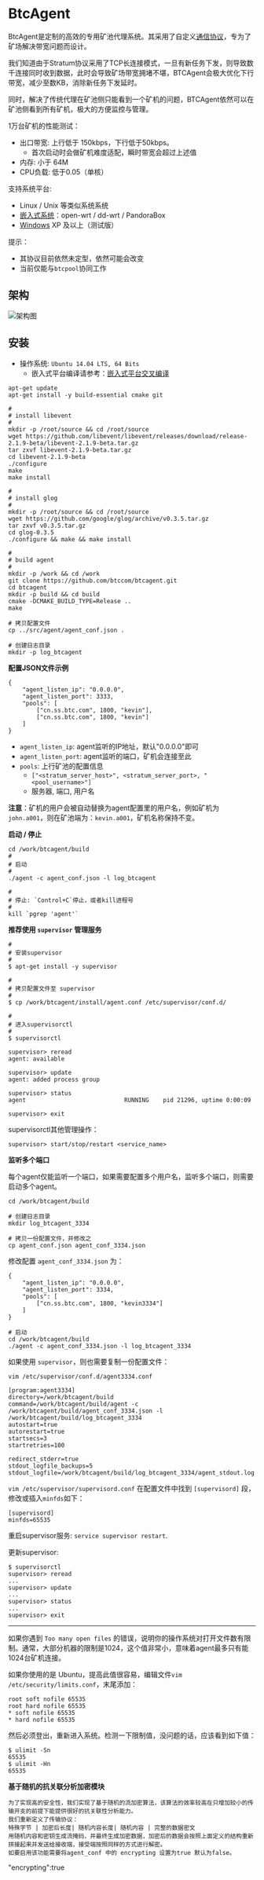# BtcAgent

BtcAgent是定制的高效的专用矿池代理系统。其采用了自定义[通信协议](https://github.com/btccom/btcpool/blob/master/docs/AGENT.md)，专为了矿场解决带宽问题而设计。

我们知道由于Stratum协议采用了TCP长连接模式，一旦有新任务下发，则导致数千连接同时收到数据，此时会导致矿场带宽拥堵不堪，BTCAgent会极大优化下行带宽，减少至数KB，消除新任务下发延时。

同时，解决了传统代理在矿池侧只能看到一个矿机的问题，BTCAgent依然可以在矿池侧看到所有矿机，极大的方便监控与管理。

1万台矿机的性能测试：

* 出口带宽: 上行低于 150kbps，下行低于50kbps。
  * 首次启动时会做矿机难度适配，瞬时带宽会超过上述值
* 内存: 小于 64M
* CPU负载: 低于0.05（单核）


支持系统平台:

* Linux / Unix 等类似系统系统
* [嵌入式系统](README-EmbeddedSystem.md)：open-wrt / dd-wrt / PandoraBox
* [Windows](README-Windows.md) XP 及以上（测试版）

提示：

* 其协议目前依然未定型，依然可能会改变
* 当前仅能与`btcpool`协同工作

## 架构

![架构图](docs/architecture.png)

## 安装

* 操作系统: `Ubuntu 14.04 LTS, 64 Bits`
  * 嵌入式平台编译请参考：[嵌入式平台交叉编译](README-EmbeddedSystem.md)

```
apt-get update
apt-get install -y build-essential cmake git

#
# install libevent
#
mkdir -p /root/source && cd /root/source
wget https://github.com/libevent/libevent/releases/download/release-2.1.9-beta/libevent-2.1.9-beta.tar.gz
tar zxvf libevent-2.1.9-beta.tar.gz
cd libevent-2.1.9-beta
./configure
make
make install

#
# install glog
#
mkdir -p /root/source && cd /root/source
wget https://github.com/google/glog/archive/v0.3.5.tar.gz
tar zxvf v0.3.5.tar.gz
cd glog-0.3.5
./configure && make && make install

#
# build agent
#
mkdir -p /work && cd /work
git clone https://github.com/btccom/btcagent.git
cd btcagent
mkdir -p build && cd build
cmake -DCMAKE_BUILD_TYPE=Release ..
make

# 拷贝配置文件
cp ../src/agent/agent_conf.json .

# 创建日志目录
mkdir -p log_btcagent
```

**配置JSON文件示例**

```
{
    "agent_listen_ip": "0.0.0.0",
    "agent_listen_port": 3333,
    "pools": [
        ["cn.ss.btc.com", 1800, "kevin"],
        ["cn.ss.btc.com", 1800, "kevin"]
    ]
}
```

* `agent_listen_ip`: agent监听的IP地址，默认"0.0.0.0"即可
* `agent_listen_port`: agent监听的端口，矿机会连接至此
* `pools`: 上行矿池的配置信息
  * `["<stratum_server_host>", <stratum_server_port>, "<pool_username>"]`
  * 服务器, 端口, 用户名

**注意**：矿机的用户会被自动替换为agent配置里的用户名，例如矿机为 `john.a001`，则在矿池端为：`kevin.a001`，矿机名称保持不变。

**启动 / 停止**

```
cd /work/btcagent/build
#
# 启动
#
./agent -c agent_conf.json -l log_btcagent

#
# 停止: `Control+C`停止，或者kill进程号
#
kill `pgrep 'agent'`
```

**推荐使用 `supervisor` 管理服务**

```
#
# 安装supervisor
#
$ apt-get install -y supervisor

#
# 拷贝配置文件至 supervisor
#
$ cp /work/btcagent/install/agent.conf /etc/supervisor/conf.d/

#
# 进入supervisorctl
#
$ supervisorctl

supervisor> reread
agent: available

supervisor> update
agent: added process group

supervisor> status
agent                            RUNNING    pid 21296, uptime 0:00:09

supervisor> exit
```

supervisorctl其他管理操作：

```
supervisor> start/stop/restart <service_name>
```


**监听多个端口**

每个agent仅能监听一个端口，如果需要配置多个用户名，监听多个端口，则需要启动多个agent。

```
cd /work/btcagent/build

# 创建日志目录
mkdir log_btcagent_3334

# 拷贝一份配置文件，并修改之
cp agent_conf.json agent_conf_3334.json
```

修改配置 `agent_conf_3334.json` 为：

```
{
    "agent_listen_ip": "0.0.0.0",
    "agent_listen_port": 3334,
    "pools": [
        ["cn.ss.btc.com", 1800, "kevin3334"]
    ]
}
```

```
# 启动
cd /work/btcagent/build
./agent -c agent_conf_3334.json -l log_btcagent_3334
```

如果使用 `supervisor`，则也需要复制一份配置文件：

`vim /etc/supervisor/conf.d/agent3334.conf`

```
[program:agent3334]
directory=/work/btcagent/build
command=/work/btcagent/build/agent -c /work/btcagent/build/agent_conf_3334.json -l /work/btcagent/build/log_btcagent_3334
autostart=true
autorestart=true
startsecs=3
startretries=100

redirect_stderr=true
stdout_logfile_backups=5
stdout_logfile=/work/btcagent/build/log_btcagent_3334/agent_stdout.log
```

`vim /etc/supervisor/supervisord.conf` 在配置文件中找到 `[supervisord]` 段，修改或插入`minfds`如下：

```
[supervisord]
minfds=65535
```

重启supervisor服务: `service supervisor restart`.

更新supervisor:

```
$ supervisorctl
supervisor> reread
...
supervisor> update
...
supervisor> status
...
supervisor> exit
```

---

如果你遇到 `Too many open files` 的错误，说明你的操作系统对打开文件数有限制。通常，大部分机器的限制是1024，这个值非常小，意味着agent最多只有能1024台矿机连接。

如果你使用的是 Ubuntu，提高此值很容易，编辑文件`vim /etc/security/limits.conf`，末尾添加：

```
root soft nofile 65535
root hard nofile 65535
* soft nofile 65535
* hard nofile 65535
```

然后必须登出，重新进入系统。检测一下限制值，没问题的话，应该看到如下值：

```
$ ulimit -Sn
65535
$ ulimit -Hn
65535
```


**基于随机的抗关联分析加密模块**

```
为了实现高的安全性，我们实现了基于随机的流加密算法，该算法的效率较高在只增加较小的传输开支的前提下能提供很好的抗关联性分析能力。
我们重新定义了传输协议：
特殊字节 | 加密后长度| 随机内容长度| 随机内容 | 完整的数据密文
用随机内容和密钥生成流掩码，并最终生成加密数据，加密后的数据会按照上面定义的结构重新拼接起来并发送给接收端，接受端按照同样的方式进行解密。
如要启用该功能需要将agent_conf 中的 encrypting 设置为true 默认为false。

```
"encrypting":true
```